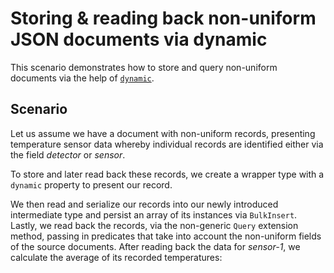 # Storing & reading back non-uniform JSON documents via dynamic

This scenario demonstrates how to store and query non-uniform documents via the help of [`dynamic`](https://docs.microsoft.com/en-us/dotnet/csharp/programming-guide/types/using-type-dynamic).

## Scenario

Let us assume we have a document with non-uniform records, presenting temperature sensor data whereby individual records are identified either via the field _detector_ or _sensor_.

<!-- snippet: sample_sample-scenarios-dynamic-records -->
<!-- endSnippet -->

To store and later read back these records, we create a wrapper type with a `dynamic` property to present our record.

<!-- snippet: sample_sample-scenarios-dynamic-type -->
<!-- endSnippet -->

We then read and serialize our records into our newly introduced intermediate type and persist an array of its instances via `BulkInsert`. Lastly, we read back the records, via the non-generic `Query` extension method, passing in predicates that take into account the non-uniform fields of the source documents. After reading back the data for _sensor-1_, we calculate the average of its recorded temperatures:

<!-- snippet: sample_sample-scenarios-dynamic-insertandquery -->
<!-- endSnippet -->
